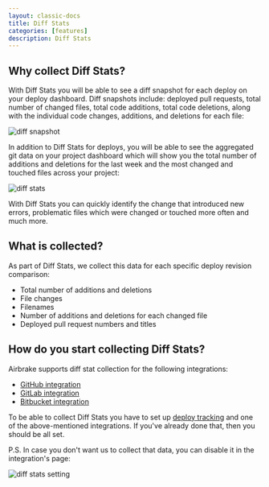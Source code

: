 ```yaml
---
layout: classic-docs
title: Diff Stats
categories: [features]
description: Diff Stats
---
```


## Why collect Diff Stats?

With Diff Stats you will be able to see a diff snapshot for each deploy on
your deploy dashboard. Diff snapshots include: deployed pull requests, total
number of changed files, total code additions, total code deletions, along with
the individual code changes, additions, and deletions for each file:

![diff snapshot](/docs/assets/img/docs/features/diff_snapshot.png)

In addition to Diff Stats for deploys, you will be able to see the aggregated
git data on your project dashboard which will show you the total number of
additions and deletions for the last week and the most changed and touched files
across your project:

![diff stats](/docs/assets/img/docs/features/diff_stats_project_dash.png)

With Diff Stats you can quickly identify the change that introduced new
errors, problematic files which were changed or touched more often and much more.

## What is collected?

As part of Diff Stats, we collect this data for each specific deploy
revision comparison:
- Total number of additions and deletions
- File changes
- Filenames
- Number of additions and deletions for each changed file
- Deployed pull request numbers and titles

## How do you start collecting Diff Stats?

Airbrake supports diff stat collection for the following integrations:

* [GitHub integration](/docs/integrations/github)
* [GitLab integration](/docs/integrations/gitlab)
* [Bitbucket integration](/docs/integrations/bitbucket)

To be able to collect Diff Stats you have to set up [deploy tracking](
/docs/features/deploy-tracking) and one of the above-mentioned integrations. If
you've already done that, then you should be all set.

P.S. In case you don't want us to collect that data, you can disable it in the
integration's page:

![diff stats setting](/docs/assets/img/docs/features/diff_stats_collection_setting.png)
